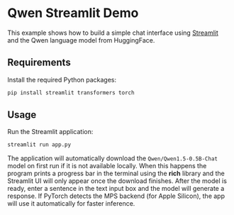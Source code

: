 # Qwen Streamlit Demo

This example shows how to build a simple chat interface using [Streamlit](https://streamlit.io/) and the Qwen language model from HuggingFace.

## Requirements

Install the required Python packages:

```bash
pip install streamlit transformers torch
```

## Usage

Run the Streamlit application:

```bash
streamlit run app.py
```

The application will automatically download the `Qwen/Qwen1.5-0.5B-Chat` model
on first run if it is not available locally. When this happens the program
prints a progress bar in the terminal using the **rich** library and the
Streamlit UI will only appear once the download finishes. After the model is
ready, enter a sentence in the text input box and the model will generate a
response. If PyTorch detects the MPS backend (for Apple Silicon), the app will
use it automatically for faster inference.


